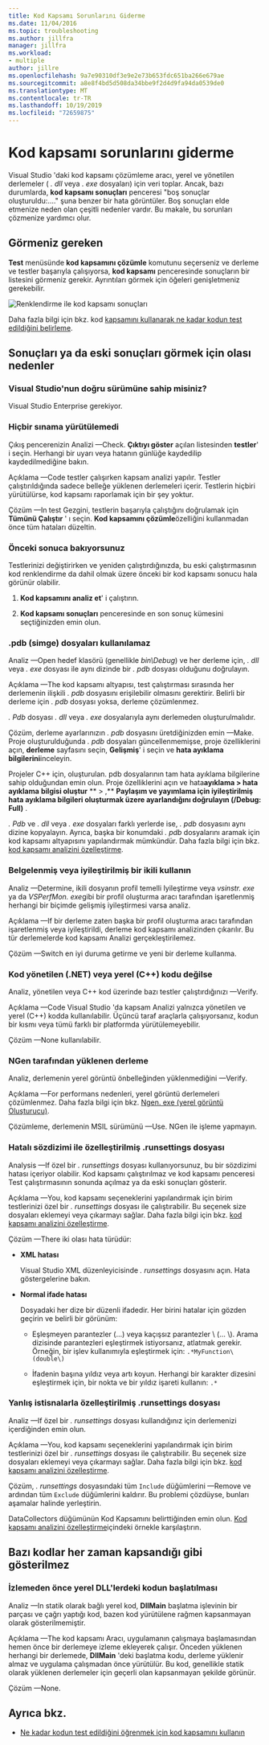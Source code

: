 ```yaml
---
title: Kod Kapsamı Sorunlarını Giderme
ms.date: 11/04/2016
ms.topic: troubleshooting
ms.author: jillfra
manager: jillfra
ms.workload:
- multiple
author: jillre
ms.openlocfilehash: 9a7e90310df3e9e2e73b653fdc651ba266e679ae
ms.sourcegitcommit: a8e8f4bd5d508da34bbe9f2d4d9fa94da0539de0
ms.translationtype: MT
ms.contentlocale: tr-TR
ms.lasthandoff: 10/19/2019
ms.locfileid: "72659875"
---
```

# <a name="troubleshoot-code-coverage"></a>Kod kapsamı sorunlarını giderme

Visual Studio 'daki kod kapsamı çözümleme aracı, yerel ve yönetilen derlemeler ( *. dll* veya *. exe* dosyaları) için veri toplar. Ancak, bazı durumlarda, **kod kapsamı sonuçları** penceresi "boş sonuçlar oluşturuldu:...." şuna benzer bir hata görüntüler. Boş sonuçları elde etmenize neden olan çeşitli nedenler vardır. Bu makale, bu sorunları çözmenize yardımcı olur.

## <a name="what-you-should-see"></a>Görmeniz gereken

**Test** menüsünde **kod kapsamını çözümle** komutunu seçerseniz ve derleme ve testler başarıyla çalışıyorsa, **kod kapsamı** penceresinde sonuçların bir listesini görmeniz gerekir. Ayrıntıları görmek için öğeleri genişletmeniz gerekebilir.

![Renklendirme ile kod kapsamı sonuçları](../test/media/codecoverage1.png)

Daha fazla bilgi için bkz. kod [kapsamını kullanarak ne kadar kodun test edildiğini belirleme](../test/using-code-coverage-to-determine-how-much-code-is-being-tested.md).

## <a name="possible-reasons-for-seeing-no-results-or-old-results"></a>Sonuçları ya da eski sonuçları görmek için olası nedenler

### <a name="do-you-have-the-right-edition-of-visual-studio"></a>Visual Studio'nun doğru sürümüne sahip misiniz?

Visual Studio Enterprise gerekiyor.

### <a name="no-tests-were-executed"></a>Hiçbir sınama yürütülemedi

Çıkış pencerenizin Analizi &mdash;Check. **Çıktıyı göster** açılan listesinden **testler**' i seçin. Herhangi bir uyarı veya hatanın günlüğe kaydedilip kaydedilmediğine bakın.

Açıklama &mdash;Code testler çalışırken kapsam analizi yapılır. Testler çalıştırıldığında sadece belleğe yüklenen derlemeleri içerir. Testlerin hiçbiri yürütülürse, kod kapsamı raporlamak için bir şey yoktur.

Çözüm &mdash;In test Gezgini, testlerin başarıyla çalıştığını doğrulamak için **Tümünü Çalıştır** ' ı seçin. **Kod kapsamını çözümle**özelliğini kullanmadan önce tüm hataları düzeltin.

### <a name="youre-looking-at-a-previous-result"></a>Önceki sonuca bakıyorsunuz

Testlerinizi değiştirirken ve yeniden çalıştırdığınızda, bu eski çalıştırmasının kod renklendirme da dahil olmak üzere önceki bir kod kapsamı sonucu hala görünür olabilir.

1. **Kod kapsamını analiz et**' i çalıştırın.

2. **Kod kapsamı sonuçları** penceresinde en son sonuç kümesini seçtiğinizden emin olun.

### <a name="pdb-symbol-files-are-unavailable"></a>.pdb (simge) dosyaları kullanılamaz

Analiz &mdash;Open hedef klasörü (genellikle *bin\Debug*) ve her derleme için, *. dll* veya *. exe* dosyası ile aynı dizinde bir *. pdb* dosyası olduğunu doğrulayın.

Açıklama &mdash;The kod kapsamı altyapısı, test çalıştırması sırasında her derlemenin ilişkili *. pdb* dosyasını erişilebilir olmasını gerektirir. Belirli bir derleme için *. pdb* dosyası yoksa, derleme çözümlenmez.

*. Pdb* dosyası *. dll* veya *. exe* dosyalarıyla aynı derlemeden oluşturulmalıdır.

Çözüm, derleme ayarlarınızın *. pdb* dosyasını üretdiğinizden emin &mdash;Make. Proje oluşturulduğunda *. pdb* dosyaları güncellenmemişse, proje özelliklerini açın, **derleme** sayfasını seçin, **Gelişmiş**' i seçin ve **hata ayıklama bilgilerini**inceleyin.

Projeler C++ için, oluşturulan. pdb dosyalarının tam hata ayıklama bilgilerine sahip olduğundan emin olun. Proje özelliklerini açın ve hata**ayıklama  >  hata ayıklama** **bilgisi oluştur** ** > ,** **Paylaşım ve yayımlama için iyileştirilmiş hata ayıklama bilgileri oluşturmak üzere ayarlandığını doğrulayın (/Debug: Full)** .

*. Pdb* ve *. dll* veya *. exe* dosyaları farklı yerlerde ise, *. pdb* dosyasını aynı dizine kopyalayın. Ayrıca, başka bir konumdaki *. pdb* dosyalarını aramak için kod kapsamı altyapısını yapılandırmak mümkündür. Daha fazla bilgi için bkz. [kod kapsamı analizini özelleştirme](../test/customizing-code-coverage-analysis.md).

### <a name="use-an-instrumented-or-optimized-binary"></a>Belgelenmiş veya iyileştirilmiş bir ikili kullanın

Analiz &mdash;Determine, ikili dosyanın profil temelli Iyileştirme veya *vsinstr. exe* ya da *VSPerfMon. exe*gibi bir profil oluşturma aracı tarafından işaretlenmiş herhangi bir biçimde gelişmiş iyileştirmesi varsa analiz.

Açıklama &mdash;If bir derleme zaten başka bir profil oluşturma aracı tarafından işaretlenmiş veya iyileştirildi, derleme kod kapsamı analizinden çıkarılır. Bu tür derlemelerde kod kapsamı Analizi gerçekleştirilemez.

Çözüm &mdash;Switch en iyi duruma getirme ve yeni bir derleme kullanma.

### <a name="code-is-not-managed-net-or-native-c-code"></a>Kod yönetilen (.NET) veya yerel (C++) kodu değilse

Analiz, yönetilen veya C++ kod üzerinde bazı testler çalıştırdığınızı &mdash;Verify.

Açıklama &mdash;Code Visual Studio 'da kapsam Analizi yalnızca yönetilen ve yerel (C++) kodda kullanılabilir. Üçüncü taraf araçlarla çalışıyorsanız, kodun bir kısmı veya tümü farklı bir platformda yürütülemeyebilir.

Çözüm &mdash;None kullanılabilir.

### <a name="assembly-has-been-installed-by-ngen"></a>NGen tarafından yüklenen derleme

Analiz, derlemenin yerel görüntü önbelleğinden yüklenmediğini &mdash;Verify.

Açıklama &mdash;For performans nedenleri, yerel görüntü derlemeleri çözümlenmez. Daha fazla bilgi için bkz. [Ngen. exe (yerel görüntü Oluşturucu)](/dotnet/framework/tools/ngen-exe-native-image-generator).

Çözümleme, derlemenin MSIL sürümünü &mdash;Use. NGen ile işleme yapmayın.

### <a name="custom-runsettings-file-with-bad-syntax"></a>Hatalı sözdizimi ile özelleştirilmiş .runsettings dosyası

Analysis &mdash;If özel bir *. runsettings* dosyası kullanıyorsunuz, bu bir sözdizimi hatası içeriyor olabilir. Kod kapsamı çalıştırılmaz ve kod kapsamı penceresi Test çalıştırmasının sonunda açılmaz ya da eski sonuçları gösterir.

Açıklama &mdash;You, kod kapsamı seçeneklerini yapılandırmak için birim testlerinizi özel bir *. runsettings* dosyası ile çalıştırabilir. Bu seçenek size dosyaları eklemeyi veya çıkarmayı sağlar. Daha fazla bilgi için bkz. [kod kapsamı analizini özelleştirme](../test/customizing-code-coverage-analysis.md).

Çözüm &mdash;There iki olası hata türüdür:

- **XML hatası**

     Visual Studio XML düzenleyicisinde *. runsettings* dosyasını açın. Hata göstergelerine bakın.

- **Normal ifade hatası**

  Dosyadaki her dize bir düzenli ifadedir. Her birini hatalar için gözden geçirin ve belirli bir görünüm:

  - Eşleşmeyen parantezler (...) veya kaçışsız parantezler \\ (... \\). Arama dizisinde parantezleri eşleştirmek istiyorsanız, atlatmak gerekir. Örneğin, bir işlev kullanımıyla eşleştirmek için: `.*MyFunction\(double\)`

  - İfadenin başına yıldız veya artı koyun. Herhangi bir karakter dizesini eşleştirmek için, bir nokta ve bir yıldız işareti kullanın: `.*`

### <a name="custom-runsettings-file-with-incorrect-exclusions"></a>Yanlış istisnalarla özelleştirilmiş .runsettings dosyası

Analiz &mdash;If özel bir *. runsettings* dosyası kullandığınız için derlemenizi içerdiğinden emin olun.

Açıklama &mdash;You, kod kapsamı seçeneklerini yapılandırmak için birim testlerinizi özel bir *. runsettings* dosyası ile çalıştırabilir. Bu seçenek size dosyaları eklemeyi veya çıkarmayı sağlar. Daha fazla bilgi için bkz. [kod kapsamı analizini özelleştirme](../test/customizing-code-coverage-analysis.md).

Çözüm, *. runsettings* dosyasındaki tüm `Include` düğümlerini &mdash;Remove ve ardından tüm `Exclude` düğümlerini kaldırır. Bu problemi çözdüyse, bunları aşamalar halinde yerleştirin.

DataCollectors düğümünün Kod Kapsamını belirttiğinden emin olun. [Kod kapsamı analizini özelleştirme](../test/customizing-code-coverage-analysis.md)içindeki örnekle karşılaştırın.

## <a name="some-code-is-always-shown-as-not-covered"></a>Bazı kodlar her zaman kapsandığı gibi gösterilmez

### <a name="initialization-code-in-native-dlls-is-executed-before-instrumentation"></a>İzlemeden önce yerel DLL'lerdeki kodun başlatılması

Analiz &mdash;In statik olarak bağlı yerel kod, **DllMain** başlatma işlevinin bir parçası ve çağrı yaptığı kod, bazen kod yürütülene rağmen kapsanmayan olarak gösterilmemiştir.

Açıklama &mdash;The kod kapsamı Aracı, uygulamanın çalışmaya başlamasından hemen önce bir derlemeye izleme ekleyerek çalışır. Önceden yüklenen herhangi bir derlemede, **DllMain** 'deki başlatma kodu, derleme yüklenir almaz ve uygulama çalışmadan önce yürütülür. Bu kod, genellikle statik olarak yüklenen derlemeler için geçerli olan kapsanmayan şekilde görünür.

Çözüm &mdash;None.

## <a name="see-also"></a>Ayrıca bkz.

- [Ne kadar kodun test edildiğini öğrenmek için kod kapsamını kullanın](../test/using-code-coverage-to-determine-how-much-code-is-being-tested.md)
